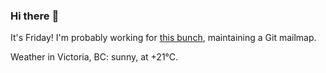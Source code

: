 ### Hi there :wave:

It's Friday! I'm probably working for [this bunch](https://github.com/kohofinancial), maintaining a Git mailmap.

Weather in Victoria, BC: sunny, at +21°C.
